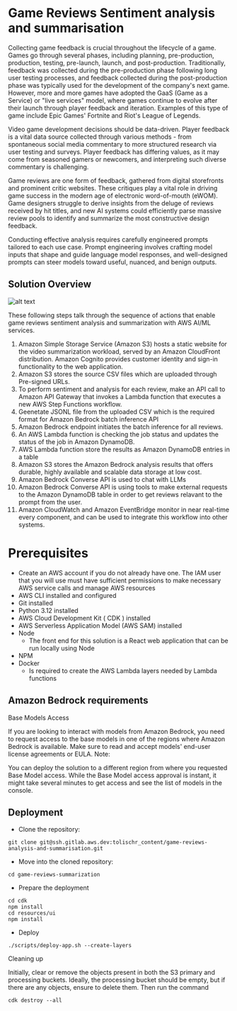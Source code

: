 
# Game Reviews Sentiment analysis and summarisation
Collecting game feedback is crucial throughout the lifecycle of a game. Games go through several phases, including planning, pre-production, production, testing, pre-launch, launch, and post-production. Traditionally, feedback was collected during the pre-production phase following long user testing processes, and feedback collected during the post-production phase was typically used for the development of the company's next game. However, more and more games have adopted the GaaS (Game as a Service) or "live services" model, where games continue to evolve after their launch through player feedback and iteration. Examples of this type of game include Epic Games' Fortnite and Riot's League of Legends.

Video game development decisions should be data-driven. Player feedback is a vital data source collected through various methods - from spontaneous social media commentary to more structured research via user testing and surveys. Player feedback has differing values, as it may come from seasoned gamers or newcomers, and interpreting such diverse commentary is challenging.

Game reviews are one form of feedback, gathered from digital storefronts and prominent critic websites. These critiques play a vital role in driving game success in the modern age of electronic word-of-mouth (eWOM). Game designers struggle to derive insights from the deluge of reviews received by hit titles, and new AI systems could efficiently parse massive review pools to identify and summarize the most constructive design feedback.

Conducting effective analysis requires carefully engineered prompts tailored to each use case. Prompt engineering involves crafting model inputs that shape and guide language model responses, and well-designed prompts can steer models toward useful, nuanced, and benign outputs.

## Solution Overview

![alt text](assets/solution2-High%20Level%2Arch.png "Solution diagram")

These following steps talk through the sequence of actions that enable game reviews sentiment analysis and summarization with AWS AI/ML services.

1. Amazon Simple Storage Service (Amazon S3) hosts a static website for the video summarization workload, served by an Amazon CloudFront distribution. Amazon Cognito provides customer identity and sign-in functionality to the web application.
2. Amazon S3 stores the source CSV files which are uploaded through Pre-signed URLs.
3. To perform sentiment and analysis for each review, make an API call to Amazon API Gateway that invokes a Lambda function that executes a new AWS Step Functions workflow.
4. Geenetate JSONL file from the uploaded CSV which is the required format for Amazon Bedrock batch inference API
5. Amazon Bedrock endpoint initiates the batch inference for all reviews.
6. An AWS Lambda function is checking the job status and updates the status of the job in Amazon DynamoDB.
7. AWS Lambda function store the results as Amazon DynamoDB entries in a table
8. Amazon S3 stores the Amazon Bedrock analysis results that offers durable, highly available and scalable data storage at low cost.
9. Amazon Bedrock Converse API is used to chat with LLMs
10. Amazon Bedrock Converse API is using tools to make external requests to the Amazon DynamoDB table in order to get reviews relavant to the prompt from the user.
11. Amazon CloudWatch and Amazon EventBridge monitor in near real-time every component, and can be used to integrate this workflow into other systems.

# Prerequisites

* Create an AWS account if you do not already have one. The IAM user that you will use must have sufficient permissions to make necessary AWS service calls and manage AWS resources
* AWS CLI installed and configured
* Git installed
* Python 3.12 installed
* AWS Cloud Development Kit ( CDK ) installed
* AWS Serverless Application Model (AWS SAM) installed
* Node
    * The front end for this solution is a React web application that can be run locally using Node
* NPM
* Docker
    * Is required to create the AWS Lambda layers needed by Lambda functions

## Amazon Bedrock requirements

Base Models Access

If you are looking to interact with models from Amazon Bedrock, you need to request access to the base models in one of the regions where Amazon Bedrock is available. Make sure to read and accept models' end-user license agreements or EULA.
Note:

You can deploy the solution to a different region from where you requested Base Model access.
While the Base Model access approval is instant, it might take several minutes to get access and see the list of models in the console.

## Deployment

* Clone the repository:

```
git clone git@ssh.gitlab.aws.dev:tolischr_content/game-reviews-analysis-and-summarisation.git
```

* Move into the cloned repository:

```
cd game-reviews-summarization
```

* Prepare the deployment

```
cd cdk
npm install
cd resources/ui
npm install
```

* Deploy

```
./scripts/deploy-app.sh --create-layers
```

Cleaning up

Initially, clear or remove the objects present in both the S3 primary and processing buckets. Ideally, the processing bucket should be empty, but if there are any objects, ensure to delete them.
Then run the command

```
cdk destroy --all
```

